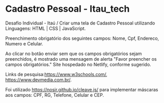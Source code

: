 # Cadastro Pessoal - Itau_tech
Desafio Individual - Itaú /
Criar uma tela de Cadastro Pessoal utilizando Linguagens: HTML | CSS | JavaScript.

Preenchimento obrigatório dos seguintes campos: Nome, Cpf, Endereco, Numero e Celular.

Ao clicar no botão enviar sem que os campos obrigatórios sejam preenchidos, é mostrado uma mensagem de alerta "Favor preencher os campos obrigatórios."
Site hospedado no Netlify, conforme sugerido.

Links de pesquisa:https://www.w3schools.com/, https://www.devmedia.com.br/.

Foi utilizado https://nosir.github.io/cleave.js/ para implementar máscaras aos campos: CPF, RG, Telefone, Celular e CEP.
